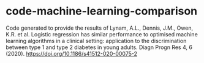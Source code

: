 # code-machine-learning-comparison

Code generated to provide the results of 
Lynam, A.L., Dennis, J.M., Owen, K.R. et al. Logistic regression has similar performance to optimised machine learning algorithms in a clinical setting: application to the discrimination between type 1 and type 2 diabetes in young adults. Diagn Progn Res 4, 6 (2020). https://doi.org/10.1186/s41512-020-00075-2

